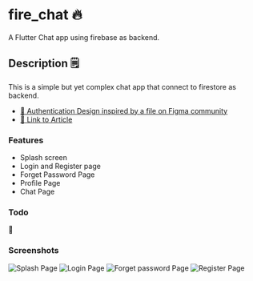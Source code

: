 # fire_chat 🔥

A Flutter Chat app using firebase as backend.

## Description 🗒

This is a simple but yet complex chat app that connect to firestore as backend.

- [🎨 Authentication Design inspired by a file on Figma community](https://www.figma.com/community/file/1117753494561810315)
- [📖 Link to Article](#) 

### Features

- Splash screen
- Login and Register page
- Forget Password Page
- Profile Page
- Chat Page

### Todo

 🤔

### Screenshots

![Splash Page](https://res.cloudinary.com/oluwatbi/image/upload/v1658576966/github/fire_chat/welcome.png "Splash Screen Page") ![Login Page](https://res.cloudinary.com/oluwatbi/image/upload/v1658576966/github/fire_chat/login.png "Login Page") ![Forget password Page](https://res.cloudinary.com/oluwatbi/image/upload/v1658576966/github/fire_chat/forget_password.png "Forget Password") ![Register Page](https://res.cloudinary.com/oluwatbi/image/upload/v1658580424/github/fire_chat/register.png "Register Page")